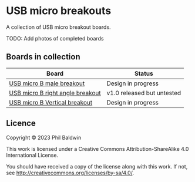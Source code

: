 # USB micro breakouts

A collection of USB micro breakout boards.

TODO: Add photos of completed boards

## Boards in collection

| Board                                                                     | Status                     |
| ------------------------------------------------------------------------- | -------------------------- |
| [USB micro B male breakout](./USB%20micro%20B%20male%20breakout)          | Design in progress         |
| [USB micro B right angle breakout](./USB%20micro%20B%20RA%20breakout)     | v1.0 released but untested |
| [USB micro B Vertical breakout](./USB%20micro%20B%20Vert%20breakout)      | Design in progress         |

## Licence

Copyright © 2023 Phil Baldwin

This work is licensed under a Creative Commons Attribution-ShareAlike 4.0 International License.

You should have received a copy of the license along with this work. If not, see <http://creativecommons.org/licenses/by-sa/4.0/>.
